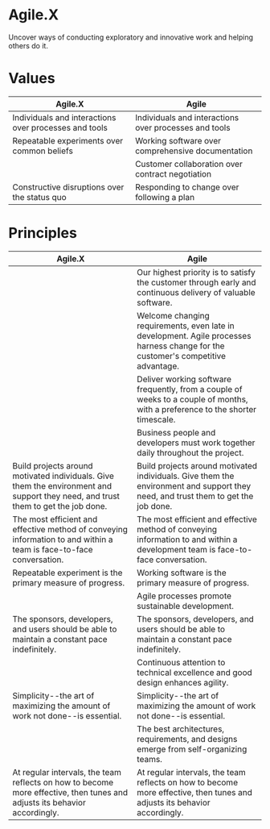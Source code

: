 # Agile.X
Uncover ways of conducting exploratory and innovative work and helping others do it. 

# Values
| Agile.X | Agile |
| ---| ---|
| Individuals and interactions over processes and tools  | Individuals and interactions over processes and tools  |
| Repeatable experiments over common beliefs  | Working software over comprehensive documentation  |
|  | Customer collaboration over contract negotiation  |
| Constructive disruptions over the status quo  | Responding to change over following a plan  |


# Principles

| Agile.X | Agile |
| ---| ---|
| |Our highest priority is to satisfy the customer through early and continuous delivery of valuable software.|
| |Welcome changing requirements, even late in development. Agile processes harness change for the customer's competitive advantage.|
| |Deliver working software frequently, from a couple of weeks to a couple of months, with a preference to the shorter timescale.|
| |Business people and developers must work together daily throughout the project.|
|Build projects around motivated individuals. Give them the environment and support they need, and trust them to get the job done.|Build projects around motivated individuals. Give them the environment and support they need, and trust them to get the job done.|
| The most efficient and effective method of conveying information to and within a team is face-to-face conversation.|The most efficient and effective method of conveying information to and within a development team is face-to-face conversation.|
|Repeatable experiment is the primary measure of progress.|Working software is the primary measure of progress.|
| |Agile processes promote sustainable development. |
|The sponsors, developers, and users should be able to maintain a constant pace indefinitely.|The sponsors, developers, and users should be able to maintain a constant pace indefinitely.|
| |Continuous attention to technical excellence and good design enhances agility.|
|Simplicity--the art of maximizing the amount of work not done--is essential.|Simplicity--the art of maximizing the amount of work not done--is essential.|
| |The best architectures, requirements, and designs emerge from self-organizing teams.|
|At regular intervals, the team reflects on how to become more effective, then tunes and adjusts its behavior accordingly.|At regular intervals, the team reflects on how to become more effective, then tunes and adjusts its behavior accordingly.|
